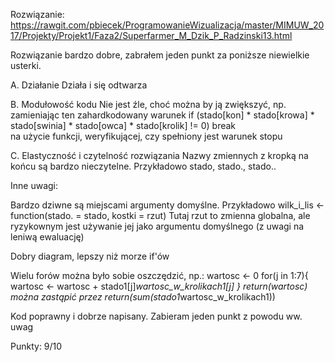 Rozwiązanie:
https://rawgit.com/pbiecek/ProgramowanieWizualizacja/master/MIMUW_2017/Projekty/Projekt1/Faza2/Superfarmer_M_Dzik_P_Radzinski13.html

Rozwiązanie bardzo dobre, zabrałem jeden punkt za poniższe niewielkie usterki.

A. Działanie
	Działa i się odtwarza

B. Modułowość kodu
	Nie jest źle, choć można by ją zwiększyć, np. zamieniając ten zahardkodowany warunek
	if (stado[kon] * stado[krowa] * stado[swinia] * stado[owca] * stado[krolik] != 0) break   
	na użycie funkcji, weryfikującej, czy spełniony jest warunek stopu

C. Elastyczność i czytelność rozwiązania
	Nazwy zmiennych z kropką na końcu są bardzo nieczytelne. Przykładowo stado, stado., stado..


Inne uwagi:

Bardzo dziwne są miejscami argumenty domyślne.
Przykładowo
wilk_i_lis <- function(stado. = stado, kostki = rzut)
Tutaj rzut to zmienna globalna, ale ryzykownym jest używanie jej jako argumentu domyślnego (z uwagi na leniwą ewaluację)


Dobry diagram, lepszy niż morze if'ów

Wielu forów można było sobie oszczędzić,
np.:
 wartosc <- 0
  for(j in 1:7){
    wartosc <- wartosc + stado1[j]*wartosc_w_krolikach1[j]
  }
  return(wartosc)
można zastąpić przez
  return(sum(stado1*wartosc_w_krolikach1))

 
Kod poprawny i dobrze napisany. Zabieram jeden punkt z powodu ww. uwag

Punkty:
9/10

